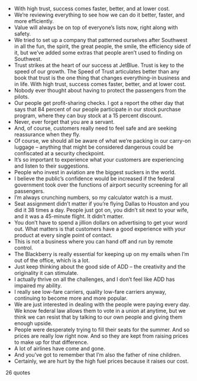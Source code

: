  - With high trust, success comes faster, better, and at lower cost.
 - We’re reviewing everything to see how we can do it better, faster, and more efficiently.
 - Value will always be on top of everyone’s lists now, right along with safety.
 - We tried to set up a company that patterned ourselves after Southwest in all the fun, the spirit, the great people, the smile, the efficiency side of it, but we’ve added some extras that people aren’t used to finding on Southwest.
 - Trust strikes at the heart of our success at JetBlue. Trust is key to the speed of our growth. The Speed of Trust articulates better than any book that trust is the one thing that changes everything-in business and in life. With high trust, success comes faster, better, and at lower cost.
 - Nobody ever thought about having to protect the passengers from the pilots.
 - Our people get profit-sharing checks. I got a report the other day that says that 84 percent of our people participate in our stock purchase program, where they can buy stock at a 15 percent discount.
 - Never, ever forget that you are a servant.
 - And, of course, customers really need to feel safe and are seeking reassurance when they fly.
 - Of course, we should all be aware of what we’re packing in our carry-on luggage – anything that might be considered dangerous could be confiscated at a security checkpoint.
 - It’s so important to experience what your customers are experiencing and listen to their suggestions.
 - People who invest in aviation are the biggest suckers in the world.
 - I believe the public’s confidence would be increased if the federal government took over the functions of airport security screening for all passengers.
 - I’m always crunching numbers, so my calculator watch is a must.
 - Seat assignment didn’t matter if you’re flying Dallas to Houston and you did it 38 times a day. People just got on, you didn’t sit next to your wife, and it was a 45-minute flight. It didn’t matter.
 - You don’t have to spend a jillion dollars on advertising to get your word out. What matters is that customers have a good experience with your product at every single point of contact.
 - This is not a business where you can hand off and run by remote control.
 - The Blackberry is really essential for keeping up on my emails when I’m out of the office, which is a lot.
 - Just keep thinking about the good side of ADD – the creativity and the originality it can stimulate.
 - I actually thrive on all the challenges, and I don’t feel like ADD has impaired my ability.
 - I really see low-fare carriers, quality low-fare carriers anyway, continuing to become more and more popular.
 - We are just interested in dealing with the people were paying every day. We know federal law allows them to vote in a union at anytime, but we think we can resist that by talking to our own people and giving them enough upside.
 - People were desperately trying to fill their seats for the summer. And so prices are really low right now. And so they are kept from raising prices to make up for that difference.
 - A lot of airlines have come and gone.
 - And you’ve got to remember that I’m also the father of nine children.
 - Certainly, we are hurt by the high fuel prices because it raises our cost.

26 quotes